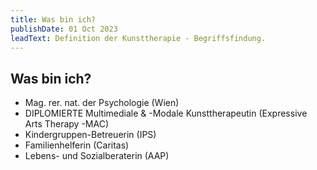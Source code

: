 ```yaml
---
title: Was bin ich?
publishDate: 01 Oct 2023
leadText: Definition der Kunsttherapie - Begriffsfindung. 
---
```

## Was bin ich?

+ Mag. rer. nat. der Psychologie (Wien)
+ DIPLOMIERTE Multimediale & -Modale Kunsttherapeutin (Expressive Arts Therapy -MAC)
+ Kindergruppen-Betreuerin (IPS)
+ Familienhelferin (Caritas)
+ Lebens- und Sozialberaterin (AAP)
